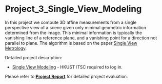 # Project_3_Single_View_Modeling
In this project we compute 3D affine measurements from a single perspective view of a scene given only minimal geometric information determined from the image. This minimal information is typically the vanishing line of a reference plane, and a
vanishing point for a direction not parallel to plane. The algorithm is based on the paper [Single View Metrology](https://course.cse.ust.hk/comp5421/Password_Only/projects/svm/SingleViewMetrologyFinalReport.pdf).<br>

Detailed project description:
* [Single View Modeling](https://course.cse.ust.hk/comp5421/Password_Only/projects/svm/index.html) - HKUST ITSC required to log in. <br />

Please refer to **[Project Report](https://comp5421.github.io/Project_3_Sigle_View_Modeling/)** for detailed project evaluation.
